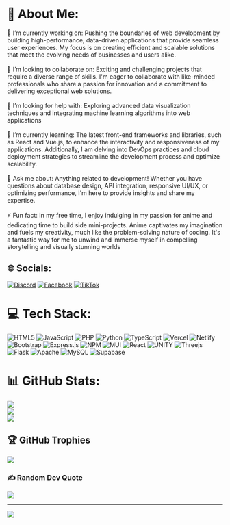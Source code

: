 # 💫 About Me:
🔭 I’m currently working on: Pushing the boundaries of web development by building high-performance, data-driven applications that provide seamless user experiences. My focus is on creating efficient and scalable solutions that meet the evolving needs of businesses and users alike.<br><br>👯 I’m looking to collaborate on: Exciting and challenging projects that require a diverse range of skills. I'm eager to collaborate with like-minded professionals who share a passion for innovation and a commitment to delivering exceptional web solutions.<br><br>🤝 I’m looking for help with: Exploring advanced data visualization techniques and integrating machine learning algorithms into web applications<br><br>🌱 I’m currently learning: The latest front-end frameworks and libraries, such as React and Vue.js, to enhance the interactivity and responsiveness of my applications. Additionally, I am delving into DevOps practices and cloud deployment strategies to streamline the development process and optimize scalability.<br><br>💬 Ask me about: Anything related to development! Whether you have questions about database design, API integration, responsive UI/UX, or optimizing performance, I'm here to provide insights and share my expertise.<br><br>⚡ Fun fact: In my free time, I enjoy indulging in my passion for anime and dedicating time to build side mini-projects. Anime captivates my imagination and fuels my creativity, much like the problem-solving nature of coding. It's a fantastic way for me to unwind and immerse myself in compelling storytelling and visually stunning worlds


## 🌐 Socials:
[![Discord](https://img.shields.io/badge/Discord-%237289DA.svg?logo=discord&logoColor=white)](https://discord.gg/flick2003) [![Facebook](https://img.shields.io/badge/Facebook-%231877F2.svg?logo=Facebook&logoColor=white)](https://facebook.com/vliwahadri) [![TikTok](https://img.shields.io/badge/TikTok-%23000000.svg?logo=TikTok&logoColor=white)](https://tiktok.com/@vextorfx) 

# 💻 Tech Stack:
![HTML5](https://img.shields.io/badge/html5-%23E34F26.svg?style=flat&logo=html5&logoColor=white) ![JavaScript](https://img.shields.io/badge/javascript-%23323330.svg?style=flat&logo=javascript&logoColor=%23F7DF1E) ![PHP](https://img.shields.io/badge/php-%23777BB4.svg?style=flat&logo=php&logoColor=white) ![Python](https://img.shields.io/badge/python-3670A0?style=flat&logo=python&logoColor=ffdd54) ![TypeScript](https://img.shields.io/badge/typescript-%23007ACC.svg?style=flat&logo=typescript&logoColor=white) ![Vercel](https://img.shields.io/badge/vercel-%23000000.svg?style=flat&logo=vercel&logoColor=white) ![Netlify](https://img.shields.io/badge/netlify-%23000000.svg?style=flat&logo=netlify&logoColor=#00C7B7) ![Bootstrap](https://img.shields.io/badge/bootstrap-%23563D7C.svg?style=flat&logo=bootstrap&logoColor=white) ![Express.js](https://img.shields.io/badge/express.js-%23404d59.svg?style=flat&logo=express&logoColor=%2361DAFB) ![NPM](https://img.shields.io/badge/NPM-%23000000.svg?style=flat&logo=npm&logoColor=white) ![MUI](https://img.shields.io/badge/MUI-%230081CB.svg?style=flat&logo=material-ui&logoColor=white) ![React](https://img.shields.io/badge/react-%2320232a.svg?style=flat&logo=react&logoColor=%2361DAFB) ![UNITY](https://img.shields.io/badge/Unity-%2320232a.svg?style=flat&logo=unity&logoColor=white) ![Threejs](https://img.shields.io/badge/threejs-black?style=flat&logo=three.js&logoColor=white) ![Flask](https://img.shields.io/badge/flask-%23000.svg?style=flat&logo=flask&logoColor=white) ![Apache](https://img.shields.io/badge/apache-%23D42029.svg?style=flat&logo=apache&logoColor=white) ![MySQL](https://img.shields.io/badge/mysql-%2300f.svg?style=flat&logo=mysql&logoColor=white) 	![Supabase](https://img.shields.io/badge/Supabase-3ECF8E?style=flat&logo=supabase&logoColor=white)
# 📊 GitHub Stats:
![](https://github-readme-stats.vercel.app/api?username=liwa-dev&theme=dark&hide_border=false&include_all_commits=false&count_private=false)<br/>
![](https://github-readme-streak-stats.herokuapp.com/?user=liwa-dev&theme=dark&hide_border=false)<br/>
![](https://github-readme-stats.vercel.app/api/top-langs/?username=liwa-dev&theme=dark&hide_border=false&include_all_commits=false&count_private=false&layout=compact)

## 🏆 GitHub Trophies
![](https://github-profile-trophy.vercel.app/?username=liwa-dev&theme=discord&no-frame=false&no-bg=true&margin-w=4)

### ✍️ Random Dev Quote
![](https://quotes-github-readme.vercel.app/api?type=horizontal&theme=dark)

---
[![](https://visitcount.itsvg.in/api?id=liwa-dev&icon=0&color=9)](https://visitcount.itsvg.in)

<!-- Proudly created with GPRM ( https://gprm.itsvg.in ) -->
